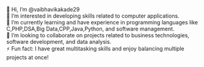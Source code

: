 👋 Hi, I’m @vaibhavikakade29  
👀 I’m interested in developing skills related to  computer applications.  
🌱 I’m currently learning and have experience in programming languages like C,PHP,DSA,Big Data,CPP,Java,Python, and software management.  
💞️ I’m looking to collaborate on projects related to business technologies, software development, and data analysis.    
⚡ Fun fact: I have great multitasking skills and enjoy balancing multiple projects at once!

<!---
vaibhavikakade29/vaibhavikakade29 is a ✨ special ✨ repository because its `README.md` (this file) appears on your GitHub profile.
You can click the Preview link to take a look at your changes.
--->
